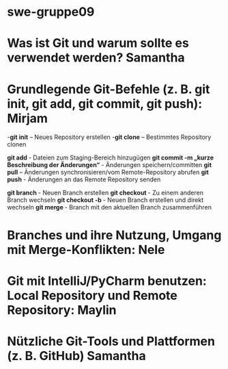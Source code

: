 # swe-gruppe09
# Was ist Git und warum sollte es verwendet werden? Samantha
# Grundlegende Git-Befehle (z. B. git init, git add, git commit, git push): Mirjam

-**git init** – Neues Repository erstellen
-**git clone** <repository-url> – Bestimmtes Repository clonen

**git add <Dateiname>** - Dateien zum Staging-Bereich hinzugügen
**git commit -m „kurze Beschreibung der Änderungen“** - Änderungen speichern/committen
**git pull** – Änderungen synchronisieren/vom Remote-Repository abrufen
**git push** -  Änderungen an das Remote Repository senden

**git branch <branch-name>** - Neuen Branch erstellen
**git checkout <branch-name>** - Zu einem anderen Branch wechseln
**git checkout -b <branch-name>** - Neuen Branch erstellen und direkt wechseln
**git merge <branch-name>** - Branch mit den aktuellen Branch zusammenführen

# Branches und ihre Nutzung, Umgang mit Merge-Konflikten: Nele
# Git mit IntelliJ/PyCharm benutzen: Local Repository und Remote Repository: Maylin
# Nützliche Git-Tools und Plattformen (z. B. GitHub) Samantha
